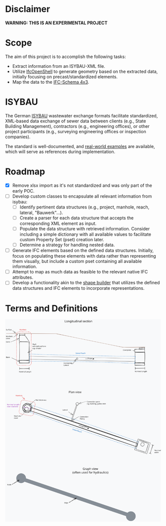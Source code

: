 # Disclaimer

**WARNING: THIS IS AN EXPERIMENTAL PROJECT**

# Scope

The aim of this project is to accomplish the following tasks:

- Extract information from an ISYBAU-XML file.
- Utilize [IfcOpenShell](https://ifcopenshell.org/) to generate geometry based on the extracted data, initially focusing on precast/standardized elements.
- Map the data to the [IFC-Schema 4x3](https://standards.buildingsmart.org/IFC/RELEASE/IFC4_3/).

# ISYBAU

The German [ISYBAU](https://www.bfr-abwasser.de/html/A7ISYBAU_ATF_XML.html) wastewater exchange formats facilitate standardized, XML-based data exchange of sewer data between clients (e.g., State Building Management), contractors (e.g., engineering offices), or other project participants (e.g., surveying engineering offices or inspection companies).

The standard is well-documented, and [real-world examples](https://www.bfr-abwasser.de/html/Materialien.1.40.html) are available, which will serve as references during implementation.

# Roadmap

- [x] Remove xlsx import as it's not standardized and was only part of the early POC.
- [ ] Develop custom classes to encapsulate all relevant information from isybau:
  - [ ] Identify pertinent data structures (e.g., project, manhole, reach, lateral, "Bauwerk"...).
  - [ ] Create a parser for each data structure that accepts the corresponding XML element as input.
  - [ ] Populate the data structure with retrieved information. Consider including a simple dictionary with all available values to facilitate custom Property Set (pset) creation later.
  - [ ] Determine a strategy for handling nested data.
- [ ] Generate IFC elements based on the defined data structures. Initially, focus on populating these elements with data rather than representing them visually, but include a custom pset containing all available information.
- [ ] Attempt to map as much data as feasible to the relevant native IFC attributes.
- [ ] Develop a functionality akin to the [shape builder](src/ifcopenshell-python/ifcopenshell/util/shape_builder.py) that utilizes the defined data structures and IFC elements to incorporate representations.

# Terms and Definitions

![Terms and Conditions Schema](docs/term_definitions.svg)
